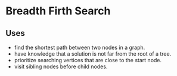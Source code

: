 # Breadth Firth Search

## Uses

- find the shortest path between two nodes in a graph.
- have knowledge that a solution is not far from the root of a tree.
-  prioritize searching vertices that are close to the start node.
-  visit sibling nodes before child nodes.
